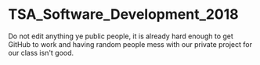 # TSA_Software_Development_2018
Do not edit anything ye public people, it is already hard enough to get GitHub to work and having random people mess with our private project
for our class isn't good.

